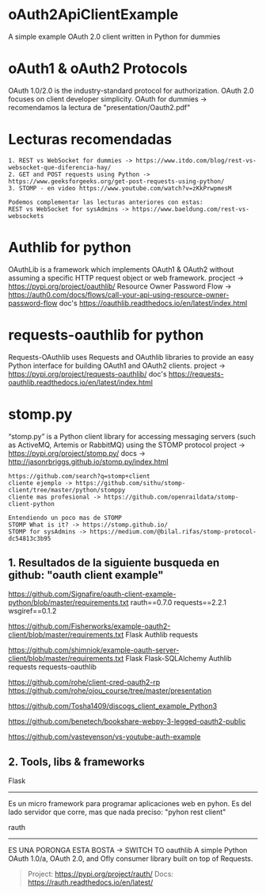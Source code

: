 # oAuth2ApiClientExample
A simple example OAuth 2.0 client written in Python for dummies

# oAuth1 & oAuth2 Protocols
OAuth 1.0/2.0 is the industry-standard protocol for authorization. OAuth 2.0 focuses on client developer simplicity.
	OAuth for dummies -> recomendamos la lectura de "presentation/Oauth2.pdf"
	

# Lecturas recomendadas
	1. REST vs WebSocket for dummies -> https://www.itdo.com/blog/rest-vs-websocket-que-diferencia-hay/
	2. GET and POST requests using Python -> https://www.geeksforgeeks.org/get-post-requests-using-python/
	3. STOMP - en video https://www.youtube.com/watch?v=zKkPrwpmesM
	
	Podemos complementar las lecturas anteriores con estas:
	REST vs WebSocket for sysAdmins -> https://www.baeldung.com/rest-vs-websockets
	
	
# Authlib for python
OAuthLib is a framework which implements OAuth1 & OAuth2 without assuming a specific HTTP request object or web framework.
	procject -> https://pypi.org/project/oauthlib/
	Resource Owner Password Flow -> https://auth0.com/docs/flows/call-your-api-using-resource-owner-password-flow
	doc's https://oauthlib.readthedocs.io/en/latest/index.html

# requests-oauthlib for python
Requests-OAuthlib uses Requests and OAuthlib libraries to provide an easy Python interface for building OAuth1 and OAuth2 clients.
	project -> https://pypi.org/project/requests-oauthlib/
	doc's https://requests-oauthlib.readthedocs.io/en/latest/index.html
	
# stomp.py
“stomp.py” is a Python client library for accessing messaging servers (such as ActiveMQ, Artemis or RabbitMQ) using the STOMP protocol
	project -> https://pypi.org/project/stomp.py/
	docs -> http://jasonrbriggs.github.io/stomp.py/index.html
	
	https://github.com/search?q=stomp+client
	cliente ejemplo -> https://github.com/sithu/stomp-client/tree/master/python/stomppy
	cliente mas profesional -> https://github.com/openraildata/stomp-client-python
	
	Entendiendo un poco mas de STOMP
	STOMP What is it? -> https://stomp.github.io/
	STOMP for sysAdmins -> https://medium.com/@bilal.rifas/stomp-protocol-dc54813c3b95

	


## 1. Resultados de la siguiente busqueda en github: "oauth client example"

https://github.com/Signafire/oauth-client-example-python/blob/master/requirements.txt
	rauth==0.7.0
	requests==2.2.1
	wsgiref==0.1.2

https://github.com/Fisherworks/example-oauth2-client/blob/master/requirements.txt
	Flask
	Authlib
	requests
	
https://github.com/shimniok/example-oauth-server-client/blob/master/requirements.txt
	Flask
	Flask-SQLAlchemy
	Authlib
	requests
	requests-oauthlib
	
https://github.com/rohe/client-cred-oauth2-rp
https://github.com/rohe/ojou_course/tree/master/presentation


https://github.com/Tosha1409/discogs_client_example_Python3


https://github.com/benetech/bookshare-webpy-3-legged-oauth2-public

https://github.com/vastevenson/vs-youtube-auth-example


## 2. Tools, libs & frameworks

Flask
*****
Es un micro framework para programar aplicaciones web en pyhon. Es del lado servidor que corre, mas que nada preciso:
	"pyhon rest client"

	
rauth
*****
ES UNA PORONGA ESTA BOSTA -> SWITCH TO oauthlib
A simple Python OAuth 1.0/a, OAuth 2.0, and Ofly consumer library built on
top of Requests.	
> Project: https://pypi.org/project/rauth/
> Docs: https://rauth.readthedocs.io/en/latest/

